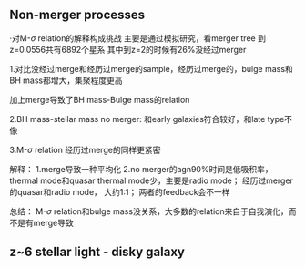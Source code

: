 ## Non-merger processes
·对M-$\sigma$ relation的解释构成挑战
主要是通过模拟研究，看merger tree
到z=0.0556共有6892个星系
其中到z=2的时候有26%没经过merger

1.对比没经过merge和经历过merge的sample，经历过merge的，bulge mass和BH mass都增大，集聚程度更高

加上merge导致了BH mass-Bulge mass的relation

2.BH mass-stellar mass
no merger: 和early galaxies符合较好，和late type不像

3.M-$\sigma$ relation
经历过merge的同样更紧密

解释：
1.merge导致一种平均化
2.no merger的agn90%时间是低吸积率，thermal mode和quasar thermal mode少，主要是radio mode；
经历过merger的quasar和radio mode， 大约1:1；
两者的feedback会不一样

总结：
M-$\sigma$ relation和bulge mass没关系，大多数的relation来自于自我演化，而不是有merge导致

## z~6 stellar light - disky galaxy

